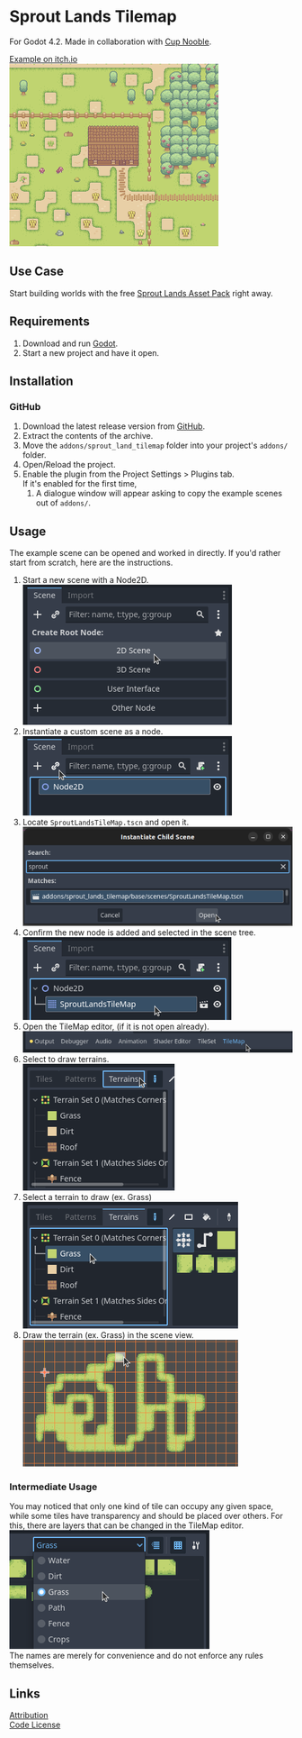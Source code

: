 # Sprout Lands Tilemap
For Godot 4.2. Made in collaboration with [Cup Nooble](https://cupnooble.itch.io/).

[Example on itch.io](https://maaack.itch.io/harvest-hill-gwj-62-edition)  
![Example Screenshot](/addons/sprout_lands_tilemap/media/Example_Screenshot_1.png)  

## Use Case
Start building worlds with the free [Sprout Lands Asset Pack](https://cupnooble.itch.io/sprout-lands-asset-pack) right away.

## Requirements
1. Download and run [Godot](https://godotengine.org/).
2. Start a new project and have it open.
  
## Installation

### GitHub


1.  Download the latest release version from [GitHub](https://github.com/Maaack/Sprout-Lands-Tilemap/releases/latest).  
2.  Extract the contents of the archive.
3.  Move the `addons/sprout_land_tilemap` folder into your project's `addons/` folder.  
4.  Open/Reload the project.  
5.  Enable the plugin from the Project Settings > Plugins tab.  
    If it's enabled for the first time,
    1.  A dialogue window will appear asking to copy the example scenes out of `addons/`.

## Usage

The example scene can be opened and worked in directly. If you'd rather start from scratch, here are the instructions.

1. Start a new scene with a Node2D.  
![Clicking on 2D Scene](/addons/sprout_lands_tilemap/media/Usage_Screenshot_1.png)
2. Instantiate a custom scene as a node.  
![Instatiate a Custom Scene](/addons/sprout_lands_tilemap/media/Usage_Screenshot_2.png)
3. Locate `SproutLandsTileMap.tscn` and open it. 
![Open Custom Scene](/addons/sprout_lands_tilemap/media/Usage_Screenshot_4.png)
4. Confirm the new node is added and selected in the scene tree.
![Confirm new node](/addons/sprout_lands_tilemap/media/Usage_Screenshot_5.png)
5. Open the TileMap editor, (if it is not open already).  
![Selecting TileMap Editor](/addons/sprout_lands_tilemap/media/Usage_Screenshot_6.png)
6. Select to draw terrains.  
![Selecting to draw terrains](/addons/sprout_lands_tilemap/media/Usage_Screenshot_7.png)
7. Select a terrain to draw (ex. Grass)  
![Selecting Grass Terrain](/addons/sprout_lands_tilemap/media/Usage_Screenshot_8.png)
8. Draw the terrain (ex. Grass) in the scene view.  
![Drawing Grass](/addons/sprout_lands_tilemap/media/Usage_Screenshot_9.png)

### Intermediate Usage

You may noticed that only one kind of tile can occupy any given space, while some tiles have transparency and should be placed over others. For this, there are layers that can be changed in the TileMap editor.  
![Changing TileMap Layers](/addons/sprout_lands_tilemap/media/Usage_Screenshot_10.png)  
The names are merely for convenience and do not enforce any rules themselves.

## Links
[Attribution](/addons/sprout_land_tilemap/ATTRIBUTION.md)  
[Code License](/addons/sprout_land_tilemap/LICENSE.txt)  
